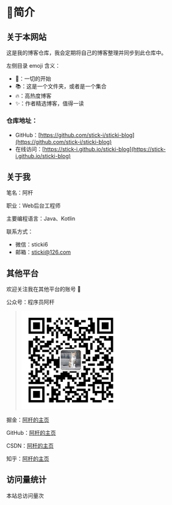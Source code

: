 # 🎈简介

## 关于本网站

这是我的博客仓库，我会定期将自己的博客整理并同步到此仓库中。

左侧目录 emoji 含义：

- 🎈：一切的开始
- 📚：这是一个文件夹，或者是一个集合
- 🔥：高热度博客
- ✨：作者精选博客，值得一读

### 仓库地址：

- GitHub：[https://github.com/stick-i/sticki-blog](https://github.com/stick-i/sticki-blog)
- 在线访问：[https://stick-i.github.io/sticki-blog](https://stick-i.github.io/sticki-blog)

## 关于我

笔名：阿杆

职业：Web后台工程师

主要编程语言：Java、Kotlin

联系方式：

- 微信：sticki6
- 邮箱：sticki@126.com

## 其他平台

欢迎关注我在其他平台的账号 🤗

公众号：程序员阿杆

> <img src="image/公众号_258.jpg" alt="">

掘金：[阿杆的主页](https://juejin.cn/user/4182956056773160)

GitHub：[阿杆的主页](https://github.com/stick-i)

CSDN：[阿杆的主页](https://blog.csdn.net/little_stick_i)

知乎：[阿杆的主页](https://www.zhihu.com/people/stick-i)

## 访问量统计

<span id="busuanzi_container_site_pv">本站总访问量<span id="busuanzi_value_site_pv"></span>次</span>
